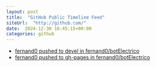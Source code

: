 ```yaml
---
layout: post
title:  "GitHub Public Timeline Feed"
siteUrl:  "http://github.com/"
date:  2024-12-30 16:45:15+00:00
categories: github
---
```

*  [fernand0 pushed to devel in fernand0/botElectrico](https://github.com/fernand0/botElectrico/compare/f484520857...bbc27de3e3)
*  [fernand0 pushed to gh-pages in fernand0/botElectrico](https://github.com/fernand0/botElectrico/compare/75e0681bcd...6c7bac819b)
